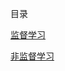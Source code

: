 目录

[监督学习](https://github.com/floatcs/NoteBook/blob/master/Machine%20Learning/Supervised%20Learning/README.md)

[非监督学习](https://github.com/floatcs/NoteBook/blob/master/Machine%20Learning/Unsupervised%20Learning/README.md)

